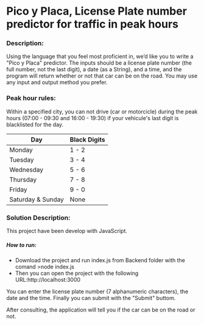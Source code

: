 # Pico y Placa, License Plate number predictor for traffic in peak hours



### Description:
Using the language that you feel most proficient in, we’d like you to write a "Pico y Placa" predictor. The inputs should be a license plate number (the full number, not the last digit), a date (as a String), and a time, and the program will return whether or not that car can be on the road. You may use any input and output method you prefer. 

### Peak hour rules:

Within a specified city, you can not drive (car or motorcicle) during the peak hours (07:00 - 09:30 and 16:00 - 19:30) if your
vehicule's last digit is blacklisted for the day.


| Day               | Black Digits |
|-------------------|--------------|
| Monday            | 1 - 2        |
| Tuesday           | 3 - 4        |
| Wednesday         | 5 - 6        |
| Thursday          | 7 - 8        |
| Friday            | 9 - 0        |
| Saturday & Sunday | None         |

### Solution Description:

This project have been develop with JavaScript.

##### How to run:

- Download the project and run index.js from Backend folder with the comand >node index.js
- Then you can  open the project with the following URL:http://localhost:3000

You can enter the license plate number (7 alphanumeric characters), the date and the time. Finally you can submit with the "Submit" buttom.

After consulting, the application will tell you if the car can be on the road or not.




